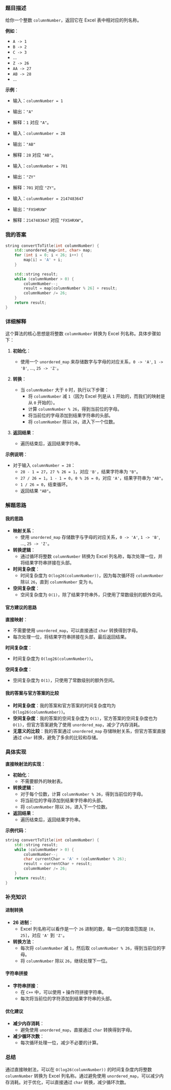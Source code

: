 ### 题目描述

给你一个整数 `columnNumber`，返回它在 Excel 表中相对应的列名称。

**例如**：
- `A -> 1`
- `B -> 2`
- `C -> 3`
- ...
- `Z -> 26`
- `AA -> 27`
- `AB -> 28`
- ...

**示例**：
- 输入：`columnNumber = 1`
- 输出：`"A"`
- 解释：`1` 对应 `"A"`。

- 输入：`columnNumber = 28`
- 输出：`"AB"`
- 解释：`28` 对应 `"AB"`。

- 输入：`columnNumber = 701`
- 输出：`"ZY"`
- 解释：`701` 对应 `"ZY"`。

- 输入：`columnNumber = 2147483647`
- 输出：`"FXSHRXW"`
- 解释：`2147483647` 对应 `"FXSHRXW"`。

### 我的答案

```cpp
string convertToTitle(int columnNumber) {
    std::unordered_map<int, char> map;
    for (int i = 0; i < 26; i++) {
        map[i] = 'A' + i;
    }
  
    std::string result;
    while (columnNumber > 0) {
        columnNumber--;
        result = map[columnNumber % 26] + result;
        columnNumber /= 26;
    }
    return result;
}
```

### 详细解释

这个算法的核心思想是将整数 `columnNumber` 转换为 Excel 列名称。具体步骤如下：

1. **初始化**：
   - 使用一个 `unordered_map` 来存储数字与字母的对应关系，`0 -> 'A'`, `1 -> 'B'`, ..., `25 -> 'Z'`。

2. **转换**：
   - 当 `columnNumber` 大于 `0` 时，执行以下步骤：
     - 将 `columnNumber` 减 `1`（因为 Excel 列是从 `1` 开始的，而我们的映射是从 `0` 开始的）。
     - 计算 `columnNumber % 26`，得到当前位的字母。
     - 将当前位的字母添加到结果字符串的头部。
     - 将 `columnNumber` 除以 `26`，进入下一个位数。

3. **返回结果**：
   - 遍历结束后，返回结果字符串。

**示例说明**：
- 对于输入 `columnNumber = 28`：
  - `28 - 1 = 27`，`27 % 26 = 1`，对应 `'B'`，结果字符串为 `"B"`。
  - `27 / 26 = 1`，`1 - 1 = 0`，`0 % 26 = 0`，对应 `'A'`，结果字符串为 `"AB"`。
  - `1 / 26 = 0`，结束循环。
  - 返回结果 `"AB"`。

### 解题思路

#### 我的思路

- **映射关系**：
  - 使用 `unordered_map` 存储数字与字母的对应关系，`0 -> 'A'`, `1 -> 'B'`, ..., `25 -> 'Z'`。
- **转换逻辑**：
  - 通过循环将整数 `columnNumber` 转换为 Excel 列名称，每次处理一位，并将结果字符串拼接在头部。
- **时间复杂度**：
  - 时间复杂度为 `O(log26(columnNumber))`，因为每次循环将 `columnNumber` 除以 `26`，直到 `columnNumber` 变为 `0`。
- **空间复杂度**：
  - 空间复杂度为 `O(1)`，除了结果字符串外，只使用了常数级别的额外空间。

#### 官方建议的思路

**直接映射**：
- 不需要使用 `unordered_map`，可以直接通过 `char` 转换得到字母。
- 每次处理一位，将结果字符串拼接在头部，最后返回结果。

**时间复杂度**：
- 时间复杂度为 `O(log26(columnNumber))`。

**空间复杂度**：
- 空间复杂度为 `O(1)`，只使用了常数级别的额外空间。

#### 我的答案与官方答案的比较

- **时间复杂度**：我的答案和官方答案的时间复杂度均为 `O(log26(columnNumber))`。
- **空间复杂度**：我的答案的空间复杂度为 `O(1)`，官方答案的空间复杂度也为 `O(1)`，但官方答案避免了使用 `unordered_map`，减少了内存消耗。
- **无意义的比较**：我的答案通过 `unordered_map` 存储映射关系，但官方答案直接通过 `char` 转换，避免了多余的比较和存储。

### 具体实现

**直接映射法的实现**：
- **初始化**：
  - 不需要额外的映射表。
- **转换逻辑**：
  - 对于每个位数，计算 `columnNumber % 26`，得到当前位的字母。
  - 将当前位的字母添加到结果字符串的头部。
  - 将 `columnNumber` 除以 `26`，进入下一个位数。
- **返回结果**：
  - 遍历结束后，返回结果字符串。

**示例代码**：
```cpp
string convertToTitle(int columnNumber) {
    std::string result;
    while (columnNumber > 0) {
        columnNumber--;
        char currentChar = 'A' + (columnNumber % 26);
        result = currentChar + result;
        columnNumber /= 26;
    }
    return result;
}
```

### 补充知识

#### 进制转换

- **26 进制**：
  - Excel 列名称可以看作是一个 `26` 进制的数，每一位的取值范围是 `[0, 25]`，对应 `'A'` 到 `'Z'`。
- **转换方法**：
  - 每次将 `columnNumber` 减 `1`，然后取 `columnNumber % 26`，得到当前位的字母。
  - 将 `columnNumber` 除以 `26`，继续处理下一位。

#### 字符串拼接

- **字符串拼接**：
  - 在 `C++` 中，可以使用 `+` 操作符拼接字符串。
  - 每次将当前位的字符添加到结果字符串的头部。

#### 优化建议

- **减少内存消耗**：
  - 避免使用 `unordered_map`，直接通过 `char` 转换得到字母。
- **减少循环次数**：
  - 每次循环处理一位，减少不必要的计算。

### 总结

通过直接映射法，可以在 `O(log26(columnNumber))` 的时间复杂度内将整数 `columnNumber` 转换为 Excel 列名称。通过避免使用 `unordered_map`，可以减少内存消耗。对于优化，可以直接通过 `char` 转换，减少循环次数。